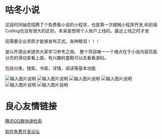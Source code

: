 # 咕冬小说
这段时间抽空捣腾了个免费看小说的小程序，也是第一次接触小程序开发,和前端Coding也没有很大的区别，本来是想用个人账户上线的。最近上线之时才发

现需要企业资质才能够发布正式。各种眼泪！！！

是以开源出来提供大家学习参考之用。 整个项目唯一一个难点在于小说内容页面分页的滑动查看上面，有兴趣的童鞋可以去看看源码。

包括分类，搜索，书架，详情，阅读等基本功能


![输入图片说明](https://gitee.com/uploads/images/2018/0127/165935_7663bfc8_133214.png "Screenshot_20180127-110547.png")
![输入图片说明](https://gitee.com/uploads/images/2018/0127/165941_d975ecd3_133214.png "QQ图片20180127111001.png")
![输入图片说明](https://gitee.com/uploads/images/2018/0127/165950_6a25a709_133214.png "Screenshot_20180127-110552.png")
![输入图片说明](https://gitee.com/uploads/images/2018/0127/170003_d5a82386_133214.png "Screenshot_20180127-110625.png")
![输入图片说明](https://gitee.com/uploads/images/2018/0127/170010_1e07cf69_133214.png "Screenshot_20180127-110630.png")
![输入图片说明](https://gitee.com/uploads/images/2018/0127/170017_d9a86715_133214.png "Screenshot_20180127-110642.png")

 # 良心友情链接

[腾讯QQ群快速检索](http://u.720life.cn/s/8cf73f7c)

[软件免费开发论坛](http://u.720life.cn/s/bbb01dc0)